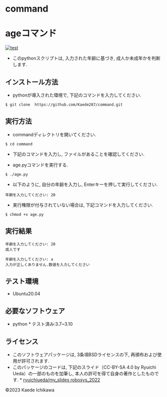 # command 

# ageコマンド

[![test](https://github.com/Kaede287/robosys2023/actions/workflows/test.yml/badge.svg)](https://github.com/Kaede287/robosys2023/actions/workflows/test.yml)

* このpythonスクリプトは, 入力された年齢に基づき, 成人か未成年かを判断します.

## インストール方法
* pythonが導入された環境で, 下記のコマンドを入力してください.
```
$ git clone  https://github.com/Kaede287/command.git
```
## 実行方法

* commandディレクトリを開いてください.
```
$ cd command
```
* 下記のコマンドを入力し, ファイルがあることを確認してください.

* age.pyコマンドを実行する.
```
$ ./age.py
```

* 以下のように, 自分の年齢を入力し, Enterキーを押して実行してください.
```
年齢を入力してください: 20
```

* 実行権限が付与されていない場合は, 下記コマンドを入力してください.
```
$ chmod +x age.py
```

## 実行結果

```
年齢を入力してください: 20
成人です
```

```
年齢を入力してください: a
入力が正しくありません.数値を入力してください
```

## テスト環境
* Ubuntu20.04

## 必要なソフトウェア
* python
        * テスト済み:3.7~3.10

## ライセンス ##
* このソフトウェアパッケージは, 3条項BSDライセンスの下, 再頒布および使用が許可されます.
* このパッケージのコードは, 下記のスライド（CC-BY-SA 4.0 by Ryuichi Ueda）の一部のものを加筆し, 本人の許可を得て自身の著作としたものです.
        * [ryuichiueda/my_slides robosys_2022](https://github.com/ryuichiueda/my_slides/tree/master/robosys_2022)

©2023 Kaede Ichikawa
